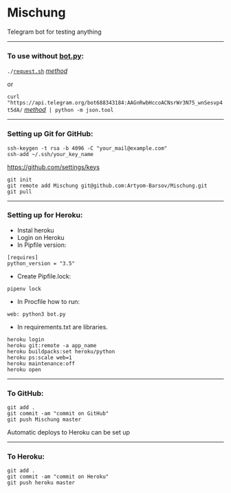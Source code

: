 # Mischung
Telegram bot for testing anything

----------------------------------------------------------------------
### To use without [bot.py](https://github.com/Artyom-Barsov/Mischung/blob/master/bot.py):
```./```[```request.sh```](https://github.com/Artyom-Barsov/Mischung/blob/master/request.sh) [*method*](https://core.telegram.org/bots/api#available-methods)

or

```curl "https://api.telegram.org/bot688343184:AAGnRwbHccoACNsrWr3N75_wnSesvp4t5dA/``` [*method*](https://core.telegram.org/bots/api#available-methods)``` | python -m json.tool```

----------------------------------------------------------------------
### Setting up Git for GitHub:
```
ssh-keygen -t rsa -b 4096 -C "your_mail@example.com"
ssh-add ~/.ssh/your_key_name
```
<https://github.com/settings/keys>
```
git init
git remote add Mischung git@github.com:Artyom-Barsov/Mischung.git
git pull
```
----------------------------------------------------------------------
### Setting up for Heroku:
- Instal heroku
- Login on Heroku
- In Pipfile version:
```
[requires]
python_version = "3.5"
```
- Create Pipfile.lock:
```
pipenv lock
```
- In Procfile how to run:
```
web: python3 bot.py
```
- In requirements.txt are libraries.

```
heroku login
heroku git:remote -a app_name
heroku buildpacks:set heroku/python
heroku ps:scale web=1
heroku maintenance:off
heroku open
```
----------------------------------------------------------------------
### To GitHub:
```
git add .
git commit -am "commit on GitHub"
git push Mischung master
```
Automatic deploys to Heroku can be set up

----------------------------------------------------------------------
### To Heroku:
```
git add .
git commit -am "commit on Heroku"
git push heroku master
```
